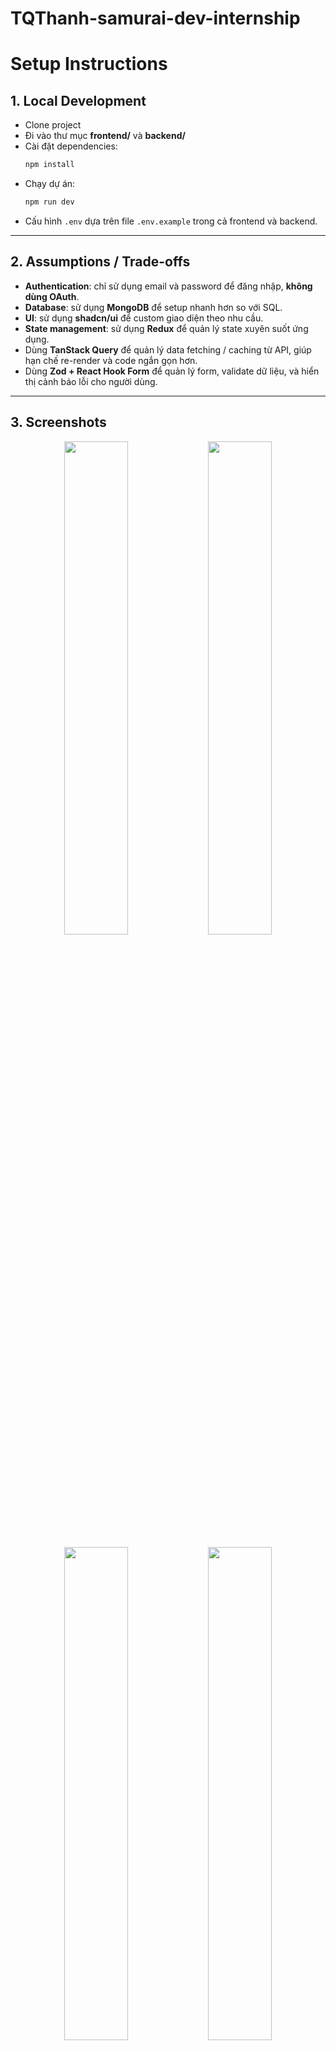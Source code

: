 # TQThanh-samurai-dev-internship
# Setup Instructions

## 1. Local Development
- Clone project
- Đi vào thư mục **frontend/** và **backend/**
- Cài đặt dependencies:
  ```bash
  npm install
  ```
- Chạy dự án:
  ```bash
  npm run dev
  ```
- Cấu hình `.env` dựa trên file `.env.example` trong cả frontend và backend.

---

## 2. Assumptions / Trade-offs
- **Authentication**: chỉ sử dụng email và password để đăng nhập, **không dùng OAuth**.
- **Database**: sử dụng **MongoDB** để setup nhanh hơn so với SQL.
- **UI**: sử dụng **shadcn/ui** để custom giao diện theo nhu cầu.
- **State management**: sử dụng **Redux** để quản lý state xuyên suốt ứng dụng.
- Dùng **TanStack Query** để quản lý data fetching / caching từ API, giúp hạn chế re-render và code ngắn gọn hơn.
- Dùng **Zod + React Hook Form** để quản lý form, validate dữ liệu, và hiển thị cảnh báo lỗi cho người dùng.

---

## 3. Screenshots
<p align="center">
  <img src="https://github.com/user-attachments/assets/3203b6a5-fc51-41b7-9752-def83007b988" width="45%" />
  <img src="https://github.com/user-attachments/assets/cd93c844-704e-497a-a665-c13640061905" width="45%" />
</p>

<p align="center">
  <img src="https://github.com/user-attachments/assets/b917ce6a-4511-4432-b325-44b702791040" width="45%" />
  <img src="https://github.com/user-attachments/assets/ead26544-8021-4cb2-8e25-28976b520f3a" width="45%" />
</p>

<p align="center">
  <img src="https://github.com/user-attachments/assets/88b5561a-0334-45e3-ae29-4160b38a0128" width="45%" />
  <img src="https://github.com/user-attachments/assets/ffc9644e-623d-4bc3-9d5d-fe8b6a1a435a" width="45%" />
</p>

---

## 4. Demo Link
### [Deployed Web](https://fe-tqthanh-internship.vercel.app/)
